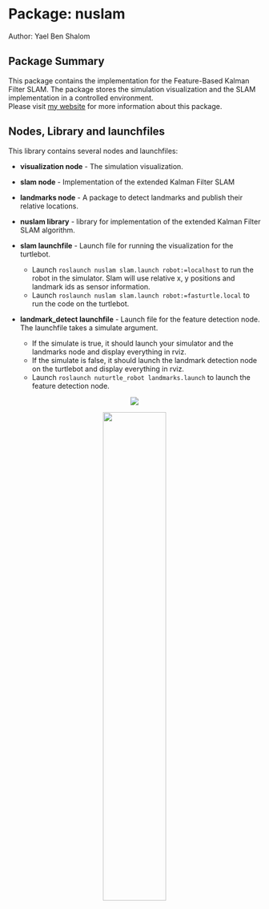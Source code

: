 # Package: nuslam

Author: Yael Ben Shalom


## Package Summary

This package contains the implementation for the Feature-Based Kalman Filter SLAM. The package stores the simulation visualization and the SLAM implementation in a controlled environment.<br>
Please visit [my website](https://yaelbenshalom.github.io/EKF_SLAM/index.html) for more information about this package.<br>


## Nodes, Library and launchfiles

This library contains several nodes and launchfiles:

- **visualization node** - The simulation visualization.
- **slam node** - Implementation of the extended Kalman Filter SLAM
- **landmarks node** - A package to detect landmarks and publish their relative locations.

- **nuslam library** - library for implementation of the extended Kalman Filter SLAM algorithm.

- **slam launchfile** - Launch file for running the visualization for the turtlebot.

  - Launch `roslaunch nuslam slam.launch robot:=localhost` to run the robot in the simulator. Slam will use relative x, y positions and landmark ids as sensor information.
  - Launch `roslaunch nuslam slam.launch robot:=fasturtle.local` to run the code on the turtlebot.

- **landmark_detect launchfile** - Launch file for the feature detection node.
  The launchfile takes a simulate argument.

  - If the simulate is true, it should launch your simulator and the landmarks node and display everything in rviz.
  - If the simulate is false, it should launch the landmark detection node on the turtlebot and display everything in rviz.

  * Launch `roslaunch nuturtle_robot landmarks.launch` to launch the feature detection node.

<p align="center">
  <img align="center" src="https://github.com/YaelBenShalom/Turtlebot3-SLAM-from-scratch/blob/master/nuslam/images/slam2.gif">
</p>

<p align="center">
  <img align="center" src="https://github.com/YaelBenShalom/Turtlebot3-SLAM-from-scratch/blob/master/nuslam/images/simulation.png" width="50%">
</p>
